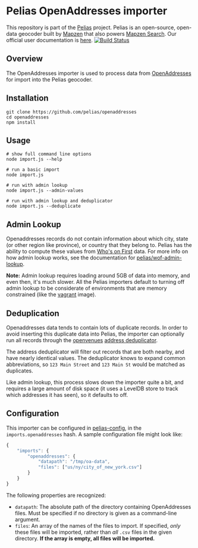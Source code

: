 # Pelias OpenAddresses importer

This repository is part of the [Pelias](https://github.com/pelias/pelias)
project. Pelias is an open-source, open-data geocoder built by
[Mapzen](https://www.mapzen.com/) that also powers [Mapzen Search](https://mapzen.com/projects/search). Our
official user documentation is [here](https://mapzen.com/documentation/search/).
[![Build Status](https://travis-ci.org/pelias/openaddresses.svg?branch=master)](https://travis-ci.org/pelias/openaddresses)

## Overview

The OpenAddresses importer is used to process data from
[OpenAddresses](http://openaddresses.io/) for import into the Pelias geocoder.

## Installation
```
git clone https://github.com/pelias/openaddresses
cd openaddresses
npm install
```

## Usage
```
# show full command line options
node import.js --help

# run a basic import
node import.js

# run with admin lookup
node import.js --admin-values

# run with admin lookup and deduplicator
node import.js --deduplicate
```

## Admin Lookup
Openaddresses records do not contain information about which city, state (or
other region like province), or country that they belong to. Pelias has the
ability to compute these values from [Who's on First](http://whosonfirst.mapzen.com/) data.
For more info on how admin lookup works, see the documentation for
[pelias/wof-admin-lookup](https://github.com/pelias/wof-admin-lookup).

**Note:** Admin lookup requires loading around 5GB of data into memory, and even
then, it's much slower. All the Pelias importers default to turning off admin
lookup to be considerate of environments that are memory constrained (like the
[vagrant](https://github.com/pelias/vagrant) image).

## Deduplication

Openaddresses data tends to contain lots of duplicate records. In order to avoid
inserting this duplicate data into Pelias, the importer can optionally run all
records through the [openvenues](https://github.com/openvenues) [address
deduplicator](https://github.com/openvenues/address_deduper).

The address deduplicator will filter out records that are both nearby, and have
nearly identical values. The deduplicator knows to expand common abbreviations,
so `123 Main Street` and `123 Main St` would be matched as duplicates.

Like admin lookup, this process slows down the importer quite a bit, and
requires a large amount of disk space (it uses a LevelDB store to track which
addresses it has seen), so it defaults to off.

## Configuration
This importer can be configured in [pelias-config](https://github.com/pelias/config), in the `imports.openaddresses`
hash. A sample configuration file might look like:

```javascript
{
	"imports": {
		"openaddresses": {
			"datapath": "/tmp/oa-data",
			"files": ["us/ny/city_of_new_york.csv"]
		}
	}
}
```

The following properties are recognized:

  * `datapath`: The absolute path of the directory containing OpenAddresses files. Must be specified if no directory is
    given as a command-line argument.
  * `files`: An array of the names of the files to import. If specified, *only* these files will be imported, rather
    than *all* `.csv` files in the given directory. **If the array is empty, all files will be imported.**
